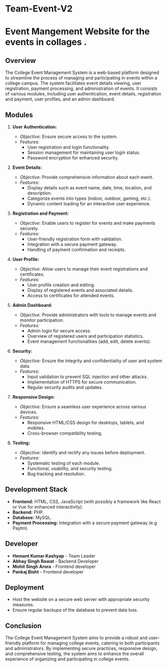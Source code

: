 # Team-Event-V2
# Event Mangement Website for the events in collages .

## Overview
The College Event Management System is a web-based platform designed to streamline the process of managing and participating in events within a college campus. The system facilitates event details viewing, user
registration, payment processing, and administration of events. It consists of various modules, including user authentication, event details, registration and payment, user profiles, and an admin dashboard.

## Modules

1. **User Authentication:**
   - *Objective:* Ensure secure access to the system.
   - *Features:*
     - User registration and login functionality.
     - Session management for maintaining user login status.
     - Password encryption for enhanced security.

2. **Event Details:**
   - *Objective:* Provide comprehensive information about each event.
   - *Features:*
     - Display details such as event name, date, time, location, and description.
     - Categorize events into types (indoor, outdoor, gaming, etc.).
     - Dynamic content loading for an interactive user experience.

3. **Registration and Payment:**
   - *Objective:* Enable users to register for events and make payments securely.
   - *Features:*
     - User-friendly registration form with validation.
     - Integration with a secure payment gateway.
     - Handling of payment confirmation and receipts.

4. **User Profile:**
   - *Objective:* Allow users to manage their event registrations and certificates.
   - *Features:*
     - User profile creation and editing.
     - Display of registered events and associated details.
     - Access to certificates for attended events.

5. **Admin Dashboard:**
   - *Objective:* Provide administrators with tools to manage events and monitor participation.
   - *Features:*
     - Admin login for secure access.
     - Overview of registered users and participation statistics.
     - Event management functionalities (add, edit, delete events).

6. **Security:**
   - *Objective:* Ensure the integrity and confidentiality of user and system data.
   - *Features:*
     - Input validation to prevent SQL injection and other attacks.
     - Implementation of HTTPS for secure communication.
     - Regular security audits and updates.

7. **Responsive Design:**
   - *Objective:* Ensure a seamless user experience across various devices.
   - *Features:*
     - Responsive HTML/CSS design for desktops, tablets, and mobiles.
     - Cross-browser compatibility testing.

8. **Testing:**
   - *Objective:* Identify and rectify any issues before deployment.
   - *Features:*
     - Systematic testing of each module.
     - Functional, usability, and security testing.
     - Bug tracking and resolution.

## Development Stack

- **Frontend:** HTML, CSS, JavaScript (with possibly a framework like React or Vue for enhanced interactivity).
- **Backend:** PHP.
- **Database:** MySQL.
- **Payment Processing:** Integration with a secure payment gateway (e.g Paytm).

## Developer 

- **Hemant Kumar Kashyap** - Team Leader
- **Abhay Singh Rawat** - Backend Developer
- **Mohit Singh Arora** - Frontend developer
- **Pankaj Bisht** - Frontend developer
  
## Deployment

- Host the website on a secure web server with appropriate security measures.
- Ensure regular backups of the database to prevent data loss.

## Conclusion

The College Event Management System aims to provide a robust and user-friendly platform for managing college events, catering to both participants and administrators. By implementing secure practices, responsive design, and comprehensive testing, the system aims to enhance the overall experience of organizing and participating in college events.
